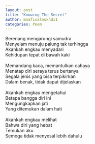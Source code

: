 ```yaml
---
layout: post
title: "Knowing The Secret"
author: mnafisalmukhdi1
categories: Poem
---
```

Berenang mengarungi samudra<br>
Menyelam menuju palung tak terhingga<br>
Akankah engkau menyadari<br>
Kehidupan tepat di bawah kaki<br>
<br>
Memandang kaca, memantulkan cahaya<br>
Menatap diri seraya terus bertanya<br>
Segala jenis yang bisa terpikirkan<br>
Dalam benak, tidak dapat dijelaskan<br>
<br>
Akankah engkau mengetahui<br>
Betapa bangga diri ini<br>
Mengungkapkan jati<br>
Yang ditemukan dalam hati<br>
<br>
Akankah engkau melihat<br>
Bahwa diri yang hebat<br>
Temukan aku<br>
Semoga tidak menyesal lebih dahulu
